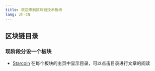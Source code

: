 ```yaml
---
title: 欢迎来到区块链技术板块
lang: zh-CN
---
```

## 区块链目录
### 现阶段分设一个板块
- [Starcoin](./Starcoin/) 
在每个板块的主页中显示目录，可以点击目录进行文章的阅读